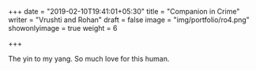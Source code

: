 +++
date = "2019-02-10T19:41:01+05:30"
title = "Companion in Crime"
writer = "Vrushti and Rohan"
draft = false
image = "img/portfolio/ro4.png"
showonlyimage = true
weight = 6

+++

The yin to my yang. So much love for this human.




<!--more-->



